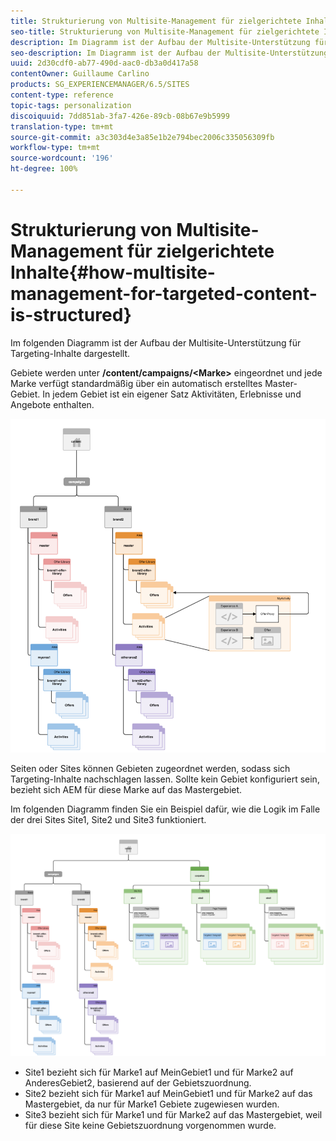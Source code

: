 ```yaml
---
title: Strukturierung von Multisite-Management für zielgerichtete Inhalte
seo-title: Strukturierung von Multisite-Management für zielgerichtete Inhalte
description: Im Diagramm ist der Aufbau der Multisite-Unterstützung für zielgerichtete Inhalte dargestellt.
seo-description: Im Diagramm ist der Aufbau der Multisite-Unterstützung für zielgerichtete Inhalte dargestellt.
uuid: 2d30cdf0-ab77-490d-aac0-db3a0d417a58
contentOwner: Guillaume Carlino
products: SG_EXPERIENCEMANAGER/6.5/SITES
content-type: reference
topic-tags: personalization
discoiquuid: 7dd851ab-3fa7-426e-89cb-08b67e9b5999
translation-type: tm+mt
source-git-commit: a3c303d4e3a85e1b2e794bec2006c335056309fb
workflow-type: tm+mt
source-wordcount: '196'
ht-degree: 100%

---
```



# Strukturierung von Multisite-Management für zielgerichtete Inhalte{#how-multisite-management-for-targeted-content-is-structured}

Im folgenden Diagramm ist der Aufbau der Multisite-Unterstützung für Targeting-Inhalte dargestellt.

Gebiete werden unter **/content/campaigns/&lt;Marke>** eingeordnet und jede Marke verfügt standardmäßig über ein automatisch erstelltes Master-Gebiet. In jedem Gebiet ist ein eigener Satz Aktivitäten, Erlebnisse und Angebote enthalten.

![chlimage_1-268](assets/chlimage_1-268.png)

Seiten oder Sites können Gebieten zugeordnet werden, sodass sich Targeting-Inhalte nachschlagen lassen. Sollte kein Gebiet konfiguriert sein, bezieht sich AEM für diese Marke auf das Mastergebiet.

Im folgenden Diagramm finden Sie ein Beispiel dafür, wie die Logik im Falle der drei Sites Site1, Site2 und Site3 funktioniert.

![chlimage_1-269](assets/chlimage_1-269.png)

* Site1 bezieht sich für Marke1 auf MeinGebiet1 und für Marke2 auf AnderesGebiet2, basierend auf der Gebietszuordnung.
* Site2 bezieht sich für Marke1 auf MeinGebiet1 und für Marke2 auf das Mastergebiet, da nur für Marke1 Gebiete zugewiesen wurden.
* Site3 bezieht sich für Marke1 und für Marke2 auf das Mastergebiet, weil für diese Site keine Gebietszuordnung vorgenommen wurde.

